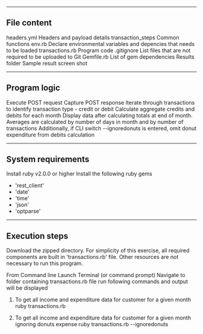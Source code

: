 ------------------------------------
File content
------------------------------------
headers.yml                 Headers and payload details
transaction_steps           Common functions
env.rb                      Declare environmental variables and depencies that needs to be loaded
transactions.rb             Program code
.gitignore                  List files that are not required to be uploaded to Git
Gemfile.rb                  List of gem dependencies
Results folder              Sample result screen shot

------------------------------------
Program logic
------------------------------------
Execute POST request
Capture POST response
Iterate through transactions to identify transaction type - credit or debit
Calculate aggregate credits and debits for each month
Display data after calculating totals at end of month. Averages are calculated by number of days in month and by number of transactions
Additionally, if CLI switch --ignoredonuts is entered, omit donut expenditure from debits calculation

------------------------------------
System requirements
------------------------------------
Install ruby v2.0.0 or higher
Install the following ruby gems
 - 'rest_client'
 - 'date'
 - 'time'
 - 'json'
 - 'optparse'

------------------------------------
Execution steps
------------------------------------
Download the zipped directory. For simplicity of this exercise, all required components are built in 'transactions.rb' file. Other resources are not necessary to run this program.

From Command line
Launch Terminal (or command prompt)
Navigate to folder containing transactions.rb file
run following commands and output will be displayed

1. To get all income and expenditure data for customer for a given month
 ruby transactions.rb

2. To get all income and expenditure data for customer for a given month ignoring donuts expense
 ruby transactions.rb --ignoredonuts